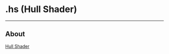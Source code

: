 # .hs (Hull Shader)

___

## About

[Hull Shader](https://learn.microsoft.com/en-us/windows/uwp/graphics-concepts/hull-shader-stage--hs-)
